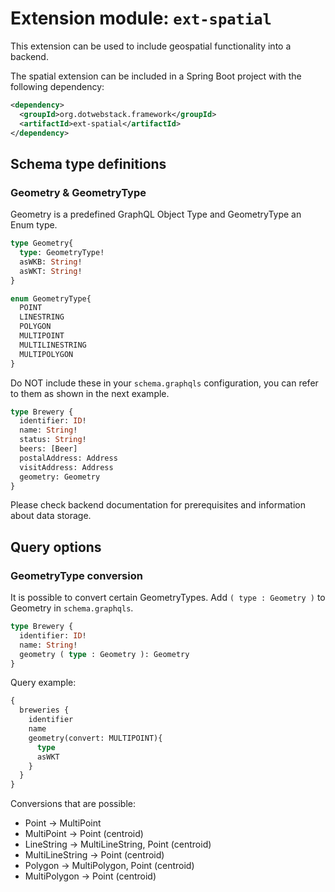 # Extension module: `ext-spatial`

This extension can be used to include geospatial functionality into a backend.

The spatial extension can be included in a Spring Boot project with the following dependency:

```xml
<dependency>
  <groupId>org.dotwebstack.framework</groupId>
  <artifactId>ext-spatial</artifactId>
</dependency>
```

## Schema type definitions

### Geometry & GeometryType

Geometry is a predefined GraphQL Object Type and GeometryType an Enum type.

```graphql
type Geometry{
  type: GeometryType!
  asWKB: String!
  asWKT: String!
}

enum GeometryType{
  POINT
  LINESTRING
  POLYGON
  MULTIPOINT
  MULTILINESTRING
  MULTIPOLYGON
}
```

Do NOT include these in your `schema.graphqls` configuration, you can refer to them as shown in the next example.

```graphql
type Brewery {
  identifier: ID!
  name: String!
  status: String!
  beers: [Beer]
  postalAddress: Address
  visitAddress: Address
  geometry: Geometry
}
```

Please check backend documentation for prerequisites and information about data storage.

## Query options

### GeometryType conversion

It is possible to convert certain GeometryTypes. Add `( type : Geometry )` to Geometry in `schema.graphqls`.

```graphql
type Brewery {
  identifier: ID!
  name: String!
  geometry ( type : Geometry ): Geometry
}
```

Query example:

```graphql
{
  breweries {
    identifier
    name
    geometry(convert: MULTIPOINT){
      type
      asWKT
    }
  }
}
```

Conversions that are possible:
- Point -> MultiPoint
- MultiPoint -> Point (centroid)
- LineString -> MultiLineString, Point (centroid)
- MultiLineString -> Point (centroid)
- Polygon -> MultiPolygon, Point (centroid)
- MultiPolygon -> Point (centroid)